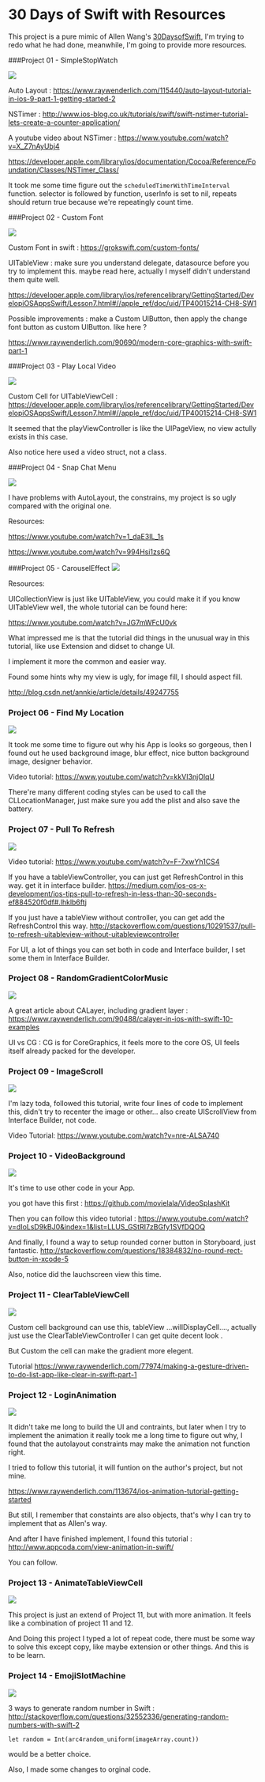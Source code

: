 # 30 Days of Swift with Resources

This project is a pure mimic of Allen Wang's [30DaysofSwift][id], I'm trying to redo what he had done, meanwhile, I'm going to provide more resources.



[id]:https://github.com/allenwong/30DaysofSwift



###Project 01 - SimpleStopWatch


![](https://github.com/KrisYu/30DaysofSwiftwithResource/blob/master/Project%2001%20-%20SimpleStopWatch/project%2001SimpleStopWatch.gif?raw=true)





Auto Layout : <https://www.raywenderlich.com/115440/auto-layout-tutorial-in-ios-9-part-1-getting-started-2>


NSTimer : <http://www.ios-blog.co.uk/tutorials/swift/swift-nstimer-tutorial-lets-create-a-counter-application/>

A youtube video about NSTimer : <https://www.youtube.com/watch?v=X_Z7nAyUbj4>

<https://developer.apple.com/library/ios/documentation/Cocoa/Reference/Foundation/Classes/NSTimer_Class/>

It took me some time figure out the `scheduledTimerWithTimeInterval` function. selector is followed by function, userInfo is set to nil, repeats should return true because we're repeatingly count time.


###Project 02 - Custom Font


![](https://github.com/KrisYu/30DaysofSwiftwithResource/blob/master/Project%2002%20-%20CustomFont/Project02%20-%20CustomFont.gif?raw=true)

Custom Font in swift : <https://grokswift.com/custom-fonts/>

UITableView : make sure you understand delegate, datasource before you try to implement this. maybe read here, actually I myself didn't understand them quite well.

<https://developer.apple.com/library/ios/referencelibrary/GettingStarted/DevelopiOSAppsSwift/Lesson7.html#//apple_ref/doc/uid/TP40015214-CH8-SW1>



Possible improvements :  make a Custom UIButton, then apply the change font button as custom UIButton. like here ?

<https://www.raywenderlich.com/90690/modern-core-graphics-with-swift-part-1>


###Project 03 - Play Local Video

![](https://github.com/KrisYu/30DaysofSwiftwithResource/blob/master/Project%2003%20-%20PlayLocalVideo/Project%2003%20-%20PlayLocalVideo.gif?raw=true)


Custom Cell for UITableViewCell :  <https://developer.apple.com/library/ios/referencelibrary/GettingStarted/DevelopiOSAppsSwift/Lesson7.html#//apple_ref/doc/uid/TP40015214-CH8-SW1>

It seemed that the playViewController is like the UIPageView, no view actully exists in this case.

Also notice here used a video struct, not a class.
 


###Project 04 - Snap Chat Menu

![](https://github.com/KrisYu/30DaysofSwiftwithResource/blob/master/Project%2004%20-SnapChatMenu/Project%2004%20-SnapChatMenu.gif?raw=true)



I have problems with AutoLayout, the constrains, my project is so ugly compared with the original one.

Resources: 

<https://www.youtube.com/watch?v=1_daE3IL_1s>

<https://www.youtube.com/watch?v=994Hsi1zs6Q>


###Project 05 - CarouselEffect
![](https://github.com/KrisYu/30DaysofSwiftwithResource/blob/master/Project%2005%20-%20CarouselEffect/Project%2005%20-%20CarouselEffect.gif?raw=true)


Resources:

UICollectionView is just like UITableView, you could make it if you know UITableView well, the whole tutorial can be found here:

<https://www.youtube.com/watch?v=JG7mWFcU0vk>


What impressed me is that the tutorial did things in the unusual way in this tutorial, like use Extension and didset to change UI.

I implement it more the common and easier way.

Found some hints why my view is ugly, for image fill, I should aspect fill.

<http://blog.csdn.net/annkie/article/details/49247755>


### Project 06 - Find My Location


![](https://github.com/KrisYu/30DaysofSwiftwithResource/blob/master/Project%2006%20-%20FindMyLocation/Project%2006%20-%20FindMyLocation.gif?raw=true)

It took me some time to figure out why his App is looks so gorgeous, then I found out he used background image, blur effect, nice button background image, designer behavior.

Video tutorial: <https://www.youtube.com/watch?v=kkVI3njOlqU>

There're many different coding styles can be used to call the CLLocationManager, just make sure you add the plist and also save the battery.

### Project 07 - Pull To Refresh

![](https://github.com/KrisYu/30DaysofSwiftwithResource/blob/master/Project%2007%20-%20PullToRefresh/Project%2007%20-%20PullToRefresh.gif?raw=true)

Video tutorial: <https://www.youtube.com/watch?v=F-7xwYh1CS4>

If you have a tableViewController, you can just get RefreshControl in this way. get it in interface builder.
<https://medium.com/ios-os-x-development/ios-tips-pull-to-refresh-in-less-than-30-seconds-ef884520f0df#.lhklb6ftj>

If you just have a tableView without controller, you can get add the RefreshControl this way.
<http://stackoverflow.com/questions/10291537/pull-to-refresh-uitableview-without-uitableviewcontroller>


For UI, a lot of things you can set both in code and Interface builder, I set some them in Interface Builder.


### Project 08 - RandomGradientColorMusic

![](https://github.com/KrisYu/30DaysofSwiftwithResource/blob/master/Project%2008%20-%20%20RandomGradientColorMusic/Project%2008%20-%20GradientColorMusic%20.gif?raw=true)


A great article about CALayer, including gradient layer : <https://www.raywenderlich.com/90488/calayer-in-ios-with-swift-10-examples>

UI vs CG : CG is for CoreGraphics, it feels more to the core OS, UI feels itself   already packed for the developer.


### Project 09 - ImageScroll

![](https://github.com/KrisYu/30DaysofSwiftwithResource/blob/master/Project%2009%20-%20ImageScroller/Project%2009%20-%20ImageScroller.gif?raw=true)

I'm lazy toda, followed this tutorial, write four lines of code to implement this, didn't try to recenter the image or other... also create UIScrollView from Interface Builder, not code.

Video Tutorial: 
<https://www.youtube.com/watch?v=nre-ALSA740>

### Project 10 - VideoBackground 

![](https://github.com/KrisYu/30DaysofSwiftwithResource/blob/master/Project%2010%20-%20VideoBackground/Project%2010%20-%20VideoBackground.gif?raw=true)



It's time to use other code in your App.

you got have this first : <https://github.com/movielala/VideoSplashKit>

Then you can follow this video tutorial : <https://www.youtube.com/watch?v=dIoLsD9kBJ0&index=1&list=LLUS_GStRI7zBGfy1SVfDQOQ>
 

And finally, I found a way to setup rounded corner button in Storyboard, just fantastic.
<http://stackoverflow.com/questions/18384832/no-round-rect-button-in-xcode-5> 

Also, notice did the lauchscreen view this time.


### Project 11 - ClearTableViewCell

![](https://github.com/KrisYu/30DaysofSwiftwithResource/blob/master/Project%2011%20-%20ClearTableViewCell/Project%2011%20-%20ClearTableViewCell.gif?raw=true)

Custom cell background can use this, tableView ...willDisplayCell...., actually just use the ClearTableViewController I can get quite decent look .

But Custom the cell can make the gradient more elegent.

Tutorial 
<https://www.raywenderlich.com/77974/making-a-gesture-driven-to-do-list-app-like-clear-in-swift-part-1>



### Project 12 - LoginAnimation

![](https://github.com/KrisYu/30DaysofSwiftwithResource/blob/master/Project%2012%20-%20LoginAnimation/Project%2012%20-%20LoginAnimation.gif?raw=true)

It didn't take me long to build the UI and contraints, but later when I try to implement the animation it really took me a long time to figure out why, I found that the autolayout constraints may make the animation not function right.

I tried to follow this tutorial, it will funtion on the author's project, but not mine.

<https://www.raywenderlich.com/113674/ios-animation-tutorial-getting-started>


But still, I remember that constaints are also objects, that's why I can try to implement that as Allen's way.
 
 
And after I have finished implement, I found this tutorial :
<http://www.appcoda.com/view-animation-in-swift/>

You can follow.
    
    
### Project 13 - AnimateTableViewCell

![](https://github.com/KrisYu/30DaysofSwiftwithResource/blob/master/Project%2013%20-%20AnimateTableViewCell/Project%2013%20-%20AnimateTableViewCel.gif?raw=true)


This project is just an extend of Project 11, but with more animation. It feels like a combination of project 11 and 12.

And Doing this project I typed a lot of repeat code, there must be some way to solve this except copy, like maybe extension or other things. And this is to be learn.
 
 
### Project 14 - EmojiSlotMachine

![](https://github.com/KrisYu/30DaysofSwiftwithResource/blob/master/Project%2014%20-%20EmojiSlotMachine/Project%2014-%20EmojiSlotMachine.gif?raw=true)

3 ways to generate random number in Swift :
<http://stackoverflow.com/questions/32552336/generating-random-numbers-with-swift-2>


	let random = Int(arc4random_uniform(imageArray.count))
	
would be a better choice.

Also, I made some changes to orginal code.